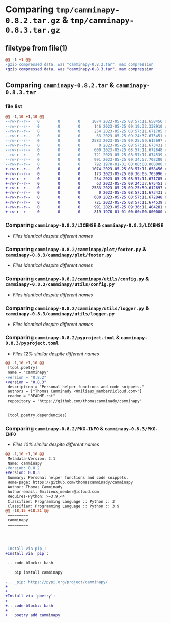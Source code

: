 # Comparing `tmp/camminapy-0.8.2.tar.gz` & `tmp/camminapy-0.8.3.tar.gz`

## filetype from file(1)

```diff
@@ -1 +1 @@
-gzip compressed data, was "camminapy-0.8.2.tar", max compression
+gzip compressed data, was "camminapy-0.8.3.tar", max compression
```

## Comparing `camminapy-0.8.2.tar` & `camminapy-0.8.3.tar`

### file list

```diff
@@ -1,10 +1,10 @@
--rw-r--r--   0        0        0     1074 2023-05-25 08:57:11.658456 camminapy-0.8.2/LICENSE
--rw-r--r--   0        0        0      146 2023-05-25 09:19:32.338910 camminapy-0.8.2/README.rst
--rw-r--r--   0        0        0      254 2023-05-25 08:57:11.671705 camminapy-0.8.2/camminapy/__init__.py
--rw-r--r--   0        0        0       63 2023-05-25 09:24:37.675451 camminapy-0.8.2/camminapy/plot/__init__.py
--rw-r--r--   0        0        0     2583 2023-05-25 09:25:59.612697 camminapy-0.8.2/camminapy/plot/footer.py
--rw-r--r--   0        0        0        0 2023-05-25 08:57:11.673431 camminapy-0.8.2/camminapy/utils/__init__.py
--rw-r--r--   0        0        0      600 2023-05-25 08:57:11.672848 camminapy-0.8.2/camminapy/utils/config.py
--rw-r--r--   0        0        0      721 2023-05-25 08:57:11.674539 camminapy-0.8.2/camminapy/utils/logger.py
--rw-r--r--   0        0        0      991 2023-05-25 09:34:57.702280 camminapy-0.8.2/pyproject.toml
--rw-r--r--   0        0        0      792 1970-01-01 00:00:00.000000 camminapy-0.8.2/PKG-INFO
+-rw-r--r--   0        0        0     1074 2023-05-25 08:57:11.658456 camminapy-0.8.3/LICENSE
+-rw-r--r--   0        0        0      173 2023-05-25 09:36:05.703996 camminapy-0.8.3/README.rst
+-rw-r--r--   0        0        0      254 2023-05-25 08:57:11.671705 camminapy-0.8.3/camminapy/__init__.py
+-rw-r--r--   0        0        0       63 2023-05-25 09:24:37.675451 camminapy-0.8.3/camminapy/plot/__init__.py
+-rw-r--r--   0        0        0     2583 2023-05-25 09:25:59.612697 camminapy-0.8.3/camminapy/plot/footer.py
+-rw-r--r--   0        0        0        0 2023-05-25 08:57:11.673431 camminapy-0.8.3/camminapy/utils/__init__.py
+-rw-r--r--   0        0        0      600 2023-05-25 08:57:11.672848 camminapy-0.8.3/camminapy/utils/config.py
+-rw-r--r--   0        0        0      721 2023-05-25 08:57:11.674539 camminapy-0.8.3/camminapy/utils/logger.py
+-rw-r--r--   0        0        0      991 2023-05-25 09:36:11.404281 camminapy-0.8.3/pyproject.toml
+-rw-r--r--   0        0        0      819 1970-01-01 00:00:00.000000 camminapy-0.8.3/PKG-INFO
```

### Comparing `camminapy-0.8.2/LICENSE` & `camminapy-0.8.3/LICENSE`

 * *Files identical despite different names*

### Comparing `camminapy-0.8.2/camminapy/plot/footer.py` & `camminapy-0.8.3/camminapy/plot/footer.py`

 * *Files identical despite different names*

### Comparing `camminapy-0.8.2/camminapy/utils/config.py` & `camminapy-0.8.3/camminapy/utils/config.py`

 * *Files identical despite different names*

### Comparing `camminapy-0.8.2/camminapy/utils/logger.py` & `camminapy-0.8.3/camminapy/utils/logger.py`

 * *Files identical despite different names*

### Comparing `camminapy-0.8.2/pyproject.toml` & `camminapy-0.8.3/pyproject.toml`

 * *Files 12% similar despite different names*

```diff
@@ -1,10 +1,10 @@
 [tool.poetry]
 name = "camminapy"
-version = "0.8.2"
+version = "0.8.3"
 description = "Personal helper functions and code snippets."
 authors = ["Thomas Camminady <0milieux_member@icloud.com>"]
 readme = "README.rst"
 repository = "https://github.com/thomascamminady/camminapy"
 
 
 [tool.poetry.dependencies]
```

### Comparing `camminapy-0.8.2/PKG-INFO` & `camminapy-0.8.3/PKG-INFO`

 * *Files 10% similar despite different names*

```diff
@@ -1,10 +1,10 @@
 Metadata-Version: 2.1
 Name: camminapy
-Version: 0.8.2
+Version: 0.8.3
 Summary: Personal helper functions and code snippets.
 Home-page: https://github.com/thomascamminady/camminapy
 Author: Thomas Camminady
 Author-email: 0milieux_member@icloud.com
 Requires-Python: >=3.9,<4
 Classifier: Programming Language :: Python :: 3
 Classifier: Programming Language :: Python :: 3.9
@@ -18,15 +18,21 @@
 =========
 camminapy
 =========
 
 
 
 
-Install via pip_:
+Install via `pip`:
 
 .. code-block:: bash
 
    pip install camminapy
 
-.. _pip: https://pypi.org/project/camminapy/
+
+
+Install via `poetry`:
+
+.. code-block:: bash
+
+   poetry add camminapy
```

